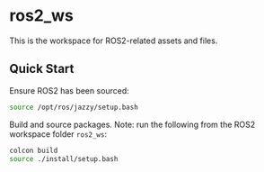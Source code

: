 # ros2_ws

This is the workspace for ROS2-related assets and files.

## Quick Start

Ensure ROS2 has been sourced:

```sh
source /opt/ros/jazzy/setup.bash
```

Build and source packages. Note: run the following from the ROS2 workspace folder `ros2_ws`:

```sh
colcon build
source ./install/setup.bash
```
